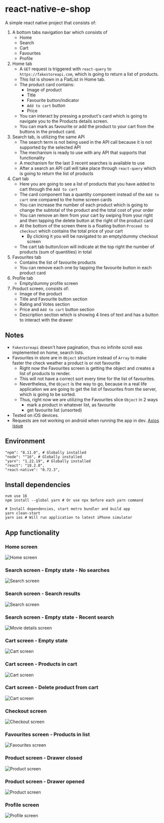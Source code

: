 # react-native-e-shop

A simple react native project that consists of:
1) A bottom tabs navigation bar which consists of
   - Home
   - Search
   - Cart
   - Favourites
   - Profile
2) Home tab
   - A `GET` request is triggered with `react-query` to `https://fakestoreapi.com`, which is going to return a list of products.
   - This list is shown in a FlatList in Home tab.
   - The product card contains:
     - Image of product
     - Title
     - Favourite button/indicator
     - `Add to cart` button
     - Price
   - You can interact by pressing a product's card which is going to navigate you to the Products details screen.
   - You can mark as favourite or add the product to your cart from the buttons in the product card.
3) Search tab, is utilizing the same API
   - The search term is not being used in the API call because it is not supported by the selected API
   - The mechanism is ready to use with any API that supports that functionality
   - A mechanism for the last 3 recent searches is available to use
   - After a search an API call will take place through `react-query` which is going to return the list of products
4) Cart tab
   - Here you are going to see a list of products that you have added to cart through the `Add to cart`
   - The card component has a quantity component instead of the `Add to cart` one compared to the home screen cards
   - You can increase the number of each product which is going to change the subtotal of the product and the total cost of your order
   - You can remove an item from your cart by swiping from your right and then tapping the delete button at the right of the product card
   - At the bottom of the screen there is a floating button `Proceed to checkout` which contains the total price of your cart
     - By clicking it you will be navigated to an empty/dummy checkout screen
   - The cart tab button/icon will indicate at the top right the number of products (sum of quantities) in total
5) Favourites tab
   - Contains the list of favourite products
   - You can remove each one by tapping the favourite button in each product card
6) Profile tab
   - Empty/dummy profile screen
7) Product screen, consists of:
   - Image of the product
   - Title and Favourite button section
   - Rating and Votes section
   - Price and `Add to cart` button section
   - Description section which is showing 4 lines of text and has a button to interact with the drawer

## Notes

- `Fakestoreapi` doesn't have pagination, thus no infinite scroll was implemented on home, search lists.
- Favourites in store are in `Object` structure instead of `Array` to make faster the check weather a product is or not favourite
  - Right now the Favourites screen is getting the object and creates a list of products to render.
  - This will not have a correct sort every time for the list of favourites.
  - Nevertheless, the `Object` is the way to go, because in a real life application we are going to get the list of favourites from the server, which is going to be sorted.
  - Thus, right now we are utilizing the Favourites slice `Object` in 2 ways
    - mark a product in whatever list, as favourite
    - get favourite list (unsorted)
- Tested on iOS devices.
- Requests are not working on android when running the app in dev. [Axios issue](https://github.com/axios/axios/issues/5366)

## Environment
```shell
"npm": "8.11.0", # Globally installed
"node": "^16", # Globally installed
"yarn": "1.22.19", # Globally installed
"react": "18.2.0",
"react-native": "0.72.3",
```

## Install dependencies

```shell
nvm use 16
npm install --global yarn # Or use npx before each yarn command

# Install dependencies, start metro bundler and build app
yarn clean-start
yarn ios # Will run application to latest iPhone simulator
```

## App functionality

### Home screen
![Home screen](screenshots/1.png)
### Search screen - Empty state - No searches
![Search screen](screenshots/2.png)
### Search screen - Search results
![Search screen](screenshots/3.png)
### Search screen - Empty state - Recent search
![Movie details screen](screenshots/4.png)
### Cart screen - Empty state
![Cart screen](screenshots/5.png)
### Cart screen - Products in cart
![Cart screen](screenshots/6.png)
### Cart screen - Delete product from cart
![Cart screen](screenshots/7.png)
### Checkout screen
![Checkout screen](screenshots/8.png)
### Favourites screen - Products in list
![Favourites screen](screenshots/9.png)
### Product screen - Drawer closed
![Product screen](screenshots/10.png)
### Product screen - Drawer opened
![Product screen](screenshots/11.png)
### Profile screen
![Profile screen](screenshots/12.png)
